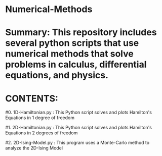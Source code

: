 # Numerical-Methods

# Summary: This repository includes several python scripts that use numerical methods that solve problems in calculus, differential equations, and physics. 

# CONTENTS:

#0. 1D-Hamiltonian.py : This Python script solves and plots Hamilton's Equations in 1 degree of freedom

#1. 2D-Hamiltonian.py : This Python script solves and plots Hamilton's Equations in 2 degrees of freedom

#2. 2D-Ising-Model.py : This program uses a Monte-Carlo method to analyze the 2D-Ising Model
